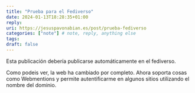 ```yaml
---
title: "Prueba para el Fediverso"
date: 2024-01-13T18:28:35+01:00
reply:
uri: https://jesuspavonabian.es/post/prueba-fediverso
categories: ["note"] # note, reply, anything else
tags:
draft: false
---
```


Esta publicación debería publicarse automáticamente en el fediverso.

Como podeis ver, la web ha cambiado por completo. Ahora soporta cosas como Webmentions y permite autentificarme en algunos sitios utilizando el nombre del dominio.